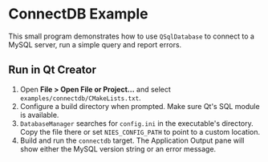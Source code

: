 # ConnectDB Example

This small program demonstrates how to use `QSqlDatabase` to connect to a MySQL server, run a simple query and report errors.

## Run in Qt Creator

1. Open **File > Open File or Project...** and select `examples/connectdb/CMakeLists.txt`.
2. Configure a build directory when prompted. Make sure Qt's SQL module is available.
3. `DatabaseManager` searches for `config.ini` in the executable's directory. Copy
   the file there or set `NIES_CONFIG_PATH` to point to a custom location.
4. Build and run the `connectdb` target. The Application Output pane will show either the MySQL version string or an error message.
